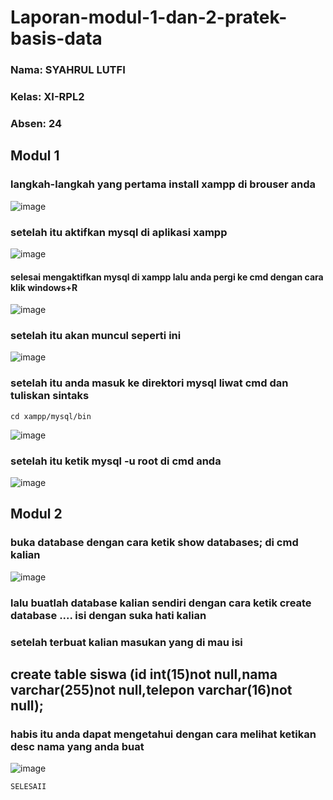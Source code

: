 # Laporan-modul-1-dan-2-pratek-basis-data
### Nama: SYAHRUL LUTFI
### Kelas: XI-RPL2
### Absen: 24

## Modul 1

### langkah-langkah yang pertama install xampp di brouser anda

![image](https://user-images.githubusercontent.com/113566206/190312326-2472b2a3-22ed-4824-ae72-921ce6489635.png)

### setelah itu aktifkan mysql di aplikasi xampp

![image](https://user-images.githubusercontent.com/113566206/190312503-8453d8c8-e96d-4bf5-a091-47897192b49d.png)

#### selesai mengaktifkan mysql di xampp lalu anda pergi ke cmd dengan cara klik windows+R

![image](https://user-images.githubusercontent.com/113566206/190313622-d9883747-3ab3-4fa6-a23f-899baa6822b6.png)

### setelah itu akan muncul seperti ini

![image](https://user-images.githubusercontent.com/113566206/190313872-cf078008-7eeb-4f16-b5be-15cf6e8d8912.png)

### setelah itu anda masuk ke direktori mysql liwat cmd dan tuliskan sintaks
```
cd xampp/mysql/bin
```

![image](https://user-images.githubusercontent.com/113566206/190319169-b361469e-e35c-491d-b3ea-49c03044bc07.png)

### setelah itu ketik mysql -u root di cmd anda

![image](https://user-images.githubusercontent.com/113566206/190320037-0fe49130-ac57-478a-934a-9af759d1955b.png)

## Modul 2

### buka database dengan cara ketik show databases; di cmd kalian

![image](https://user-images.githubusercontent.com/113566206/190326615-fcf4c3ed-9de5-4fe5-ba3c-4173ef9fd003.png)

### lalu buatlah database kalian sendiri dengan cara ketik create database .... isi dengan suka hati kalian

### setelah terbuat kalian masukan yang di mau isi

## create table siswa (id int(15)not null,nama varchar(255)not null,telepon varchar(16)not null);

### habis itu anda dapat mengetahui dengan cara melihat ketikan desc nama yang anda buat

![image](https://user-images.githubusercontent.com/113566206/190327615-3f6da449-70ed-4d44-9371-9fa47be6452f.png)

```
SELESAII
```
